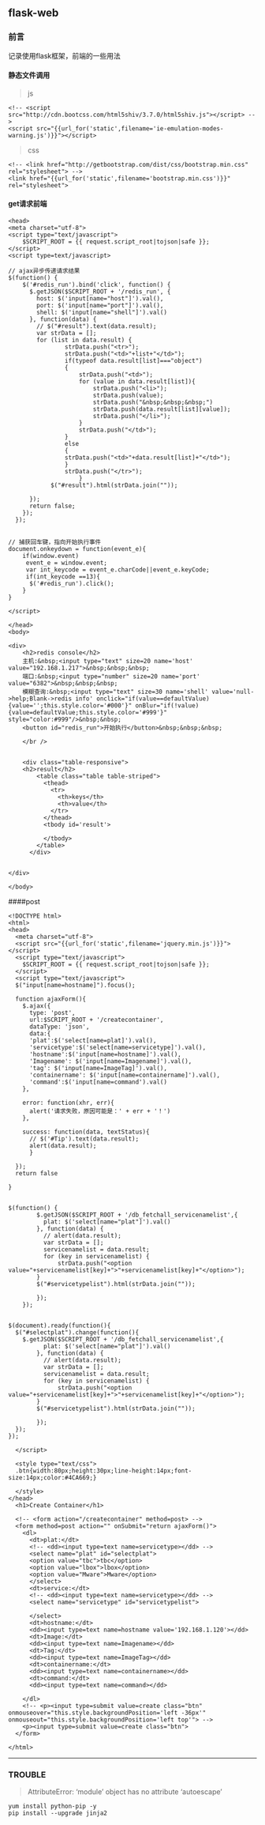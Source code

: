 ## flask-web

### 前言
记录使用flask框架，前端的一些用法

#### 静态文件调用

>js

	<!-- <script src="http://cdn.bootcss.com/html5shiv/3.7.0/html5shiv.js"></script> -->
	<script src="{{url_for('static',filename='ie-emulation-modes-warning.js')}}"></script>

>css

	<!-- <link href="http://getbootstrap.com/dist/css/bootstrap.min.css" rel="stylesheet"> -->
	<link href="{{url_for('static',filename='bootstrap.min.css')}}" rel="stylesheet">


#### get请求前端

	<head>
	<meta charset="utf-8">  
	<script type="text/javascript">
		$SCRIPT_ROOT = {{ request.script_root|tojson|safe }};
	</script>
	<script type=text/javascript>
	  
	// ajax异步传递请求结果
	$(function() {
	    $('#redis_run').bind('click', function() {
	      $.getJSON($SCRIPT_ROOT + '/redis_run', {
	        host: $('input[name="host"]').val(),
	        port: $('input[name="port"]').val(),
	        shell: $('input[name="shell"]').val()
	      }, function(data) {
	        // $("#result").text(data.result);
	        var strData = [];
    		for (list in data.result) {
    				strData.push("<tr>");
                	strData.push("<td>"+list+"</td>");
                	if(typeof data.result[list]==="object")
                	{
                		strData.push("<td>");
                		for (value in data.result[list]){
                			strData.push("<li>");
                			strData.push(value);
                			strData.push("&nbsp;&nbsp;&nbsp;")
                			strData.push(data.result[list][value]);
                			strData.push("</li>");
                		}
                		strData.push("</td>");
                	}
                	else
                	{
                	strData.push("<td>"+data.result[list]+"</td>");
                	}	
            		strData.push("</tr>");
            		   	}
              	$("#result").html(strData.join(""));

	      });
	      return false;
	    });
	  });


	// 捕获回车键，指向开始执行事件
	document.onkeydown = function(event_e){    
        if(window.event)    
         event_e = window.event;    
         var int_keycode = event_e.charCode||event_e.keyCode;    
         if(int_keycode ==13){   
          $('#redis_run').click();  
        }  
    }  

	</script>
	
	</head>
	<body>
	
	<div>
		<h2>redis console</h2>
		主机:&nbsp;<input type="text" size=20 name='host' value="192.168.1.217">&nbsp;&nbsp;&nbsp;
		端口:&nbsp;<input type="number" size=20 name='port' value="6382">&nbsp;&nbsp;&nbsp;
		模糊查询:&nbsp;<input type="text" size=30 name='shell' value='null->help;Blank->redis info' onclick="if(value==defaultValue){value='';this.style.color='#000'}" onBlur="if(!value){value=defaultValue;this.style.color='#999'}" style="color:#999"/>&nbsp;&nbsp;
		<button id="redis_run">开始执行</button>&nbsp;&nbsp;&nbsp;
	
		</br />
	
	
		<div class="table-responsive">
	 	<h2>result</h2>
	        <table class="table table-striped">
	          <thead>
	            <tr>
	              <th>keys</th>
	              <th>value</th>
	            </tr>
	          </thead>
	          <tbody id='result'>
	           
	          </tbody>
	        </table>
	      </div>
	
	
	</div>
	
	</body>




####post

	<!DOCTYPE html>
	<html>
	<head>
	  <meta charset="utf-8">  
	  <script src="{{url_for('static',filename='jquery.min.js')}}"></script>
	  <script type="text/javascript">
	    $SCRIPT_ROOT = {{ request.script_root|tojson|safe }};
	  </script>
	  <script type="text/javascript">
	  $("input[name=hostname]").focus();
	
	  function ajaxForm(){
	    $.ajax({
	      type: 'post',
	      url:$SCRIPT_ROOT + '/createcontainer',
	      dataType: 'json',
	      data:{
	      'plat':$('select[name=plat]').val(),
	      'servicetype':$('select[name=servicetype]').val(),
	      'hostname':$('input[name=hostname]').val(),
	      'Imagename': $('input[name=Imagename]').val(),
	      'tag': $('input[name=ImageTag]').val(),
	      'containername': $('input[name=containername]').val(),
	      'command':$('input[name=command').val()
	    },
	
	    error: function(xhr, err){
	      alert('请求失败，原因可能是：' + err + '！')
	    },
	
	    success: function(data, textStatus){
	      // $('#Tip').text(data.result);
	      alert(data.result);
	      }
	
	  });
	  return false
	
	}
	
	
	$(function() {
	        $.getJSON($SCRIPT_ROOT + '/db_fetchall_servicenamelist',{
	          plat: $('select[name="plat"]').val()
	        }, function(data) {
	          // alert(data.result);
	          var strData = [];
	          servicenamelist = data.result;
	          for (key in servicenamelist) {
	              strData.push("<option value="+servicenamelist[key]+">"+servicenamelist[key]+"</option>");
	        }
	        $("#servicetypelist").html(strData.join(""));
	
	        });
	    });
	
	
	$(document).ready(function(){
	  $("#selectplat").change(function(){
	    $.getJSON($SCRIPT_ROOT + '/db_fetchall_servicenamelist',{
	          plat: $('select[name="plat"]').val()
	        }, function(data) {
	          // alert(data.result);
	          var strData = [];
	          servicenamelist = data.result;
	          for (key in servicenamelist) {
	              strData.push("<option value="+servicenamelist[key]+">"+servicenamelist[key]+"</option>");
	        }
	        $("#servicetypelist").html(strData.join(""));
	
	        });
	  });
	});
	
	  </script>
	
	  <style type="text/css">
	  .btn{width:80px;height:30px;line-height:14px;font-size:14px;color:#4CA669;}
	
	  </style>
	</head>
	  <h1>Create Container</h1>
	
	  <!-- <form action="/createcontainer" method=post> -->
	  <form method=post action="" onSubmit="return ajaxForm()">
	    <dl>
	      <dt>plat:</dt>
	      <!-- <dd><input type=text name=servicetype></dd> -->
	      <select name="plat" id="selectplat">
	      <option value="tbc">tbc</option>
	      <option value="lbox">lbox</option>
	      <option value="Mware">Mware</option>
	      </select>
	      <dt>service:</dt>
	      <!-- <dd><input type=text name=servicetype></dd> -->
	      <select name="servicetype" id="servicetypelist">
	   
	      </select>
	      <dt>hostname:</dt>
	      <dd><input type=text name=hostname value='192.168.1.120'></dd>
	      <dt>Image:</dt>
	      <dd><input type=text name=Imagename></dd>
	      <dt>Tag:</dt>
	      <dd><input type=text name=ImageTag></dd>
	      <dt>containername:</dt>
	      <dd><input type=text name=containername></dd>
	      <dt>command:</dt>
	      <dd><input type=text name=command></dd>
	
	    </dl>
	    <!-- <p><input type=submit value=create class="btn" onmouseover="this.style.backgroundPosition='left -36px'" onmouseout="this.style.backgroundPosition='left top'"> -->
	    <p><input type=submit value=create class="btn">
	  </form>
	
	</html>

****
### TROUBLE

>AttributeError: ‘module’ object has no attribute ‘autoescape’

	yum install python-pip -y
	pip install --upgrade jinja2